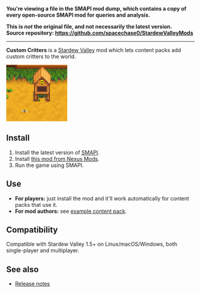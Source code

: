 **You're viewing a file in the SMAPI mod dump, which contains a copy of every open-source SMAPI mod
for queries and analysis.**

**This is _not_ the original file, and not necessarily the latest version.**  
**Source repository: https://github.com/spacechase0/StardewValleyMods**

----

**Custom Critters** is a [Stardew Valley](http://stardewvalley.net/) mod which lets content packs
add custom critters to the world.

![](screenshot.png)

## Install
1. Install the latest version of [SMAPI](https://smapi.io).
2. Install [this mod from Nexus Mods](http://www.nexusmods.com/stardewvalley/mods/1255).
3. Run the game using SMAPI.

## Use
* **For players:** just install the mod and it'll work automatically for content packs that use it.
* **For mod authors:** see [example content pack](https://www.nexusmods.com/stardewvalley/mods/1259).

## Compatibility
Compatible with Stardew Valley 1.5+ on Linux/macOS/Windows, both single-player and multiplayer.

## See also
* [Release notes](release-notes.md)

